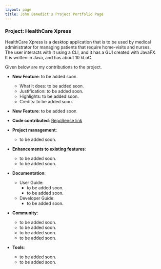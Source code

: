 ```yaml
---
layout: page
title: John Benedict's Project Portfolio Page
---
```


### Project: HealthCare Xpress

HealthCare Xpress is a desktop application that is to be used by medical administrator for managing patients that require home-visits and nurses. The user interacts with it using a CLI, and it has a GUI created with JavaFX. It is written in Java, and has about 10 kLoC.

Given below are my contributions to the project.

* **New Feature**: to be added soon.
    * What it does: to be added soon.
    * Justification: to be added soon.
    * Highlights: to be added soon.
    * Credits: to be added soon.

* **New Feature**: to be added soon.

* **Code contributed**: [RepoSense link](https://nus-cs2103-ay2223s1.github.io/tp-dashboard/?search=johnbenedictyan&breakdown=true)

* **Project management**:
    * to be added soon.

* **Enhancements to existing features**:
    * to be added soon.
    * to be added soon.

* **Documentation**:
    * User Guide:
        * to be added soon.
        * to be added soon.
    * Developer Guide:
        * to be added soon.

* **Community**:
    * to be added soon.
    * to be added soon.
    * to be added soon.
    * to be added soon.

* **Tools**:
    * to be added soon.
    * to be added soon.


